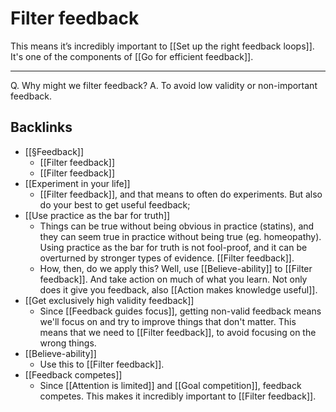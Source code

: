 # Filter feedback
This means it’s incredibly important to [[Set up the right feedback loops]]. It's one of the components of [[Go for efficient feedback]].



---
Q. Why might we filter feedback?
A. To avoid low validity or non-important feedback.

## Backlinks
* [[§Feedback]]
	* [[Filter feedback]]
	* [[Filter feedback]]
* [[Experiment in your life]]
	* [[Filter feedback]], and that means to often do experiments. But also do your best to get useful feedback;
* [[Use practice as the bar for truth]]
	* Things can be true without being obvious in practice (statins), and they can seem true in practice without being true (eg. homeopathy). Using practice as the bar for truth is not fool-proof, and it can be overturned by stronger types of evidence. [[Filter feedback]].
	* How, then, do we apply this? Well, use [[Believe-ability]] to [[Filter feedback]]. And take action on much of what you learn. Not only does it give you feedback, also [[Action makes knowledge useful]]. 
* [[Get exclusively high validity feedback]]
	* Since [[Feedback guides focus]], getting non-valid feedback means we'll focus on and try to improve things that don't matter. This means that we need to [[Filter feedback]], to avoid focusing on the wrong things.
* [[Believe-ability]]
	* Use this to [[Filter feedback]].
* [[Feedback competes]]
	* Since [[Attention is limited]] and  [[Goal competition]], feedback competes. This makes it incredibly important to [[Filter feedback]].

<!-- {BearID:36573011-80AF-4B74-8824-DC217574C9EA-1435-0000019BC850DF46} -->
